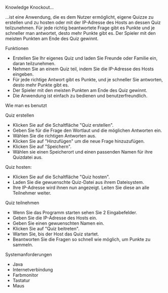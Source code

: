 Knowledge Knockout...

...ist eine Anwendung, die es dem Nutzer ermöglicht, eigene Quizze zu erstellen und zu hosten oder mit der IP-Adresse des Hosts an dessen Quiz teilzunehmen. Für jede richtig beantwortete Frage gibt es Punkte und je schneller man antwortet, desto mehr Punkte gibt es. Der Spieler mit den meisten Punkten am Ende des Quiz gewinnt.

Funktionen
 - Erstellen Sie Ihr eigenes Quiz und laden Sie Freunde oder Familie ein, daran teilzunehmen.
 - Nehmen Sie an einem Quiz teil, indem Sie die IP-Adresse des Hosts eingeben.
 - Für jede richtige Antwort gibt es Punkte, und je schneller Sie antworten, desto mehr Punkte gibt es.
 - Der Spieler mit den meisten Punkten am Ende des Quiz gewinnt.
 - Die Anwendung ist einfach zu bedienen und benutzerfreundlich.

Wie man es benutzt

Quiz erstellen
 - Klicken Sie auf die Schaltfläche "Quiz erstellen".
 - Geben Sie für die Frage den Wortlaut und die möglichen Antworten ein.
 - Wählen Sie die richtigen Antworten aus.
 - Klicken Sie auf "Hinzufügen" um die neue Frage hinzuzufügen.
 - Klicken Sie auf "Speichern".
 - Wählen sie einen Speicherort und einen passenden Namen für ihre Quizdatei aus.

Quiz hosten:
 - Klicken Sie auf die Schaltfläche "Quiz hosten".
 - Laden Sie die gewuenschte Quiz-Datei aus ihrem Dateisystem.
 - Ihre IP-Adresse wird ihnen nun angezeigt. Leiten Sie diese an alle Teilnehmer weiter.

Quiz teilnehmen
 - Wenn Sie das Programm starten sehen Sie 2 Eingabefelder.
 - Geben Sie die IP-Adresse des Hosts ein.
 - Geben Sie einen gewuenschten Namen ein.
 - Klicken Sie auf "Quiz beitreten".
 - Warten Sie, bis der Host das Quiz startet.
 - Beantworten Sie die Fragen so schnell wie möglich, um Punkte zu sammeln.

Systemanforderungen
 - Java
 - Internetverbindung
 - Farbmonitor
 - Tastatur
 - Maus